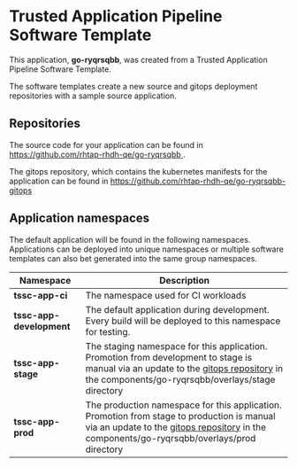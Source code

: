 # Trusted Application Pipeline Software Template

This application, **go-ryqrsqbb**, was created from a Trusted Application Pipeline Software Template.

The software templates create a new source and gitops deployment repositories with a sample source application. 

## Repositories

The source code for your application can be found in [https://github.com/rhtap-rhdh-qe/go-ryqrsqbb ](https://github.com/rhtap-rhdh-qe/go-ryqrsqbb ).
 
The gitops repository, which contains the kubernetes manifests for the application can be found in 
[https://github.com/rhtap-rhdh-qe/go-ryqrsqbb-gitops ](https://github.com/rhtap-rhdh-qe/go-ryqrsqbb-gitops ) 

## Application namespaces 

The default application will be found in the following namespaces. Applications can be deployed into unique namespaces or multiple software templates can also bet generated into the same group namespaces.  

|  Namespace   |  Description   |  
| -------- | -------- |
| **tssc-app-ci** | The namespace used for CI workloads |
| **tssc-app-development** | The default application during development. Every build will be deployed to this namespace for testing. |
| **tssc-app-stage** | The staging namespace for this application. Promotion from development to stage is manual via an update to the [gitops repository](https://github.com/rhtap-rhdh-qe/go-ryqrsqbb-gitops ) in the components/go-ryqrsqbb/overlays/stage directory |
| **tssc-app-prod** | The production namespace for this application. Promotion from stage to production is manual via an update to the [gitops repository](https://github.com/rhtap-rhdh-qe/go-ryqrsqbb-gitops ) in the components/go-ryqrsqbb/overlays/prod directory |